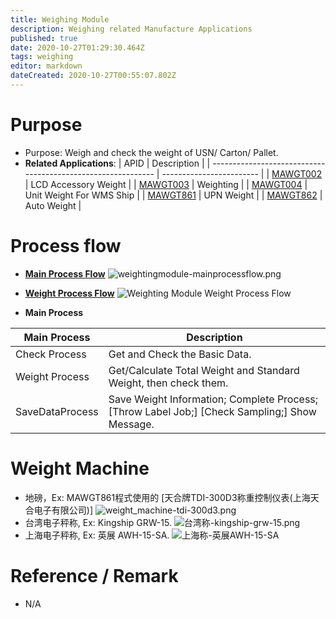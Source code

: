 ```yaml
---
title: Weighing Module
description: Weighing related Manufacture Applications
published: true
date: 2020-10-27T01:29:30.464Z
tags: weighing
editor: markdown
dateCreated: 2020-10-27T00:55:07.802Z
---
```


# Purpose 
* Purpose: Weigh and check the weight of USN/ Carton/ Pallet. 
* **Related Applications**:
  | APID                                                         | Description              |
  | ------------------------------------------------------------ | ------------------------ |
  | [MAWGT002](/en/sfcs/modules/weighing/mawgt002) | LCD Accessory Weight     |
  | [MAWGT003](/en/sfcs/modules/weighing/mawgt003) | Weighting                |
  | [MAWGT004](./weighing/mawgt004) | Unit Weight For WMS Ship |
  | [MAWGT861](./weighing/mawgt861) | UPN Weight               |
  | [MAWGT862](./weighing/mawgt862) | Auto Weight              |


# Process flow  

- [**Main Process Flow**](/sfcs/modules/weighing/weightingmodule-mainprocessflow.drawio)
![weightingmodule-mainprocessflow.png](/sfcs/modules/weighing/weightingmodule-mainprocessflow.png)

- [**Weight Process Flow**](/sfcs/modules/weighing/weightingmodule-weightprocessflow.drawio)
![Weighting Module Weight Process Flow](/sfcs/modules/weighing/weightingmodule-weightprocessflow.png)

 * **Main Process**

| **Main Process** | **Description**                                              |
| ---------------- | ------------------------------------------------------------ |
| Check Process    | Get and Check the Basic Data.                                |
| Weight Process   | Get/Calculate Total Weight and Standard Weight, then check  them. |
| SaveDataProcess  | Save Weight Information; Complete Process; [Throw Label Job;]  [Check Sampling;] Show Message. |

# Weight Machine

- 地磅，Ex: MAWGT861程式使用的 [天合牌TDI-300D3称重控制仪表(上海天合电子有限公司)]
 ![weight_machine-tdi-300d3.png](/sfcs/modules/weighing/weight_machine-tdi-300d3.png)
- 台湾电子秤称, Ex: Kingship GRW-15.
 ![台湾称-kingship-grw-15.png](/sfcs/modules/weighing/台湾称-kingship-grw-15.png)
- 上海电子秤称, Ex: 英展  AWH-15-SA.
 ![上海称-英展AWH-15-SA](/sfcs/modules/weighing/上海称-英展awh-15-sa.png)			


# Reference / Remark
- N/A 